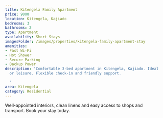 ```yaml
---
title: Kitengela Family Apartment
price: 9000
location: Kitengela, Kajiado
bedrooms: 3
bathrooms: 2
type: Apartment
availability: Short Stays
imagesFolder: /images/properties/kitengela-family-apartment-stay
amenities:
- Fast Wi-Fi
- Hot Shower
- Secure Parking
- Backup Power
description: 'Comfortable 3-bed apartment in Kitengela, Kajiado. Ideal for business
  or leisure. Flexible check-in and friendly support.

  '
area: Kitengela
category: Residential
---
```


Well-appointed interiors, clean linens and easy access to shops and transport. Book your stay today.
